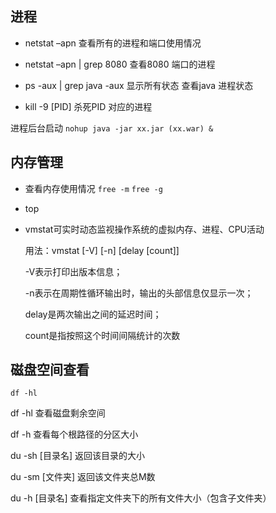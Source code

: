 
##  进程

- netstat –apn  查看所有的进程和端口使用情况 

- netstat –apn | grep 8080  查看8080 端口的进程

- ps -aux | grep java  -aux 显示所有状态 查看java 进程状态

- kill -9 [PID]  杀死PID  对应的进程 


进程后台启动   `nohup java -jar xx.jar (xx.war) &`



## 内存管理

- 查看内存使用情况 `free -m`  `free -g`

- top 

- vmstat可实时动态监视操作系统的虚拟内存、进程、CPU活动 
  
  用法：vmstat [-V] [-n] [delay [count]]
  
  -V表示打印出版本信息；
  
  -n表示在周期性循环输出时，输出的头部信息仅显示一次；
  
  delay是两次输出之间的延迟时间；
  
  count是指按照这个时间间隔统计的次数
  

## 磁盘空间查看

`df -hl`
 
df -hl 查看磁盘剩余空间
 
df -h 查看每个根路径的分区大小
 
du -sh [目录名] 返回该目录的大小
 
du -sm [文件夹] 返回该文件夹总M数
 
du -h [目录名] 查看指定文件夹下的所有文件大小（包含子文件夹）





